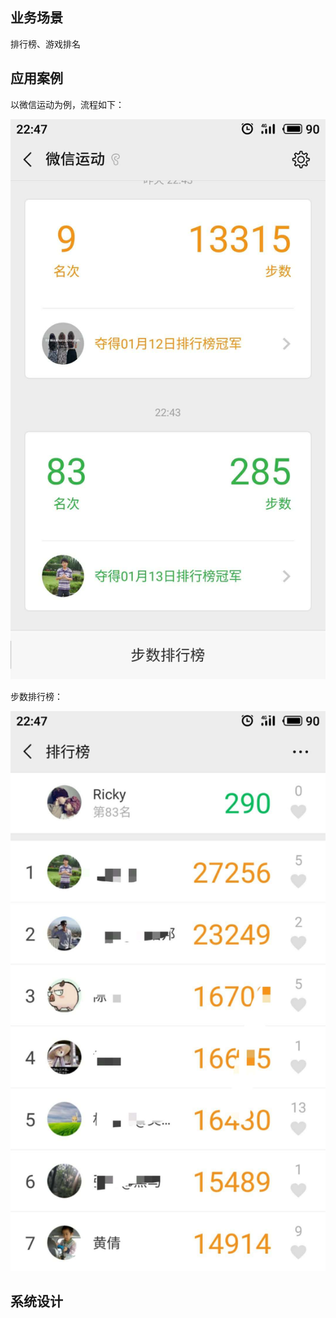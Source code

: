 ## 业务场景
排行榜、游戏排名

## 应用案例
以微信运动为例，流程如下：

![](../docs/images/race_rank/race_rank1.jpeg)

步数排行榜：

![](../docs/images/race_rank/race_rank2.jpeg)

## 系统设计
